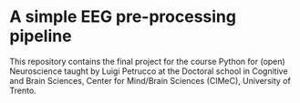 # A simple EEG pre-processing pipeline

This repository contains the final project for the course Python for (open) Neuroscience taught by Luigi Petrucco at the Doctoral school in Cognitive and Brain Sciences, Center for Mind/Brain Sciences (CIMeC), University of Trento.
